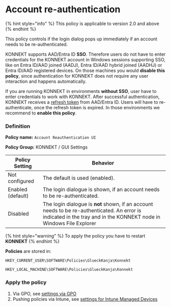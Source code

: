 # Account re-authentication

{% hint style="info" %}
This policy is applicable to version 2.0 and above
{% endhint %}

This policy controls if the login dialog pops up immediately if an account needs to be re-authenticated.

KONNEKT supports AAD/Entra ID **SSO**. Therefore users do not have to enter credentials for the KONNEKT account in Windows sessions supporting SSO, like on Entra ID/AAD joined (AADJ), Entra ID/AAD hybrid joined (AADHJ) or Entra ID/AAD registered devices. On those machines you would **disable this policy**, since authentication for KONNEKT does not require any user interaction and happens automatically.

If you are running KONNEKT in environments **without SSO**, user have to enter credentials to work with KONNEKT. After successful authentication, KONNEKT receives a [refresh token](https://learn.microsoft.com/en-us/entra/identity-platform/refresh-tokens) from AAD/Entra ID. Users will have to re-authenticate, once the refresh token is expired. In those environments we recommend to **enable this policy**.

### **Definition**

**Policy name:** `Account Reauthentication UI`

**Policy Group:** KONNEKT / GUI Settings

| Policy Setting    | Behavior                                                                                                                                                            |
| ----------------- | ------------------------------------------------------------------------------------------------------------------------------------------------------------------- |
| Not configured    | The default is used (enabled).                                                                                                                                      |
| Enabled (default) | The login dialogue is shown, if an account needs to be re-authenticated.                                                                                            |
| Disabled          | The login dialogue is **not** shown, if an account needs to be re-authenticated. An error is indicated in the tray and in the KONNEKT node in Windows File Explorer |

{% hint style="warning" %}
To apply the policy you have to restart **KONNEKT**
{% endhint %}

**Policies** are stored in:

`HKEY_CURRENT_USER\SOFTWARE\Policies\GlueckKanja\Konnekt`

`HKEY_LOCAL_MACHINE\SOFTWARE\Policies\GlueckKanja\Konnekt`

### **Apply the policy**

1. Via GPO, see [settings via GPO](../management-options/settings-via-gpo.md)
2. Pushing policies via Intune, see [settings for Intune Managed Devices](../management-options/setting-for-intune-managed-devices-1/)
